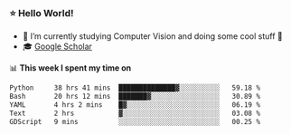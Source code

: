 ### ⭐️ Hello World!

<!--
**hologerry/hologerry** is a ✨ _special_ ✨ repository because its `README.md` (this file) appears on your GitHub profile.

Here are some ideas to get you started:

- 🔭 I’m currently working and studying on Computer Vision
- 🌱 I’m currently learning at Peking University
- 💬 Ask me about 
- 📫 How to reach me: E-mail
- 😄 Pronouns: he/his
- ⚡ Fun fact: Music is the Power
-->


- 🔭 I’m currently studying Computer Vision and doing some cool stuff 🤖
- 🎓 [Google Scholar](https://scholar.google.com/citations?user=3ykqW9wAAAAJ&hl=en)


📊 **This week I spent my time on**

<!--START_SECTION:waka-->

```txt
Python     38 hrs 41 mins  ██████████████▓░░░░░░░░░░   59.18 %
Bash       20 hrs 12 mins  ███████▓░░░░░░░░░░░░░░░░░   30.89 %
YAML       4 hrs 2 mins    █▓░░░░░░░░░░░░░░░░░░░░░░░   06.19 %
Text       2 hrs           ▓░░░░░░░░░░░░░░░░░░░░░░░░   03.08 %
GDScript   9 mins          ░░░░░░░░░░░░░░░░░░░░░░░░░   00.25 %
```

<!--END_SECTION:waka-->
